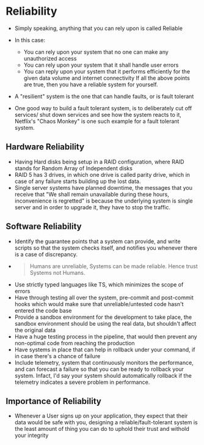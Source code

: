 # Reliability

- Simply speaking, anything that you can rely upon is called Reliable
- In this case:

  - You can rely upon your system that no one can make any unauthorized access
  - You can rely upon your system that it shall handle user errors
  - You can reply upon your system that it performs efficiently for the given data volume and internet connectivity
    If all the above points are true, then you have a reliable system for yourself.

- A "resilient" system is the one that can handle faults, or is fault tolerant

- One good way to build a fault tolerant system, is to deliberately cut off services/ shut down services and see how the system reacts to it, Netflix's "Chaos Monkey" is one such example for a fault tolerant system.

## Hardware Reliability 

- Having Hard disks being setup in a RAID configuration, where RAID stands for Random Array of Independent disks
- RAID 5 has 3 drives, in which one drive is called parity drive, which in case of any failure starts building up the lost data. 
- Single server systems have planned downtime, the messages that you receive that "We shall remain unavailable during these hours, inconvenience is regretted" is because the underlying system is single server and in order to upgrade it, they have to stop the traffic. 


## Software Reliability 

- Identify the guarantee points that a system can provide, and write scripts so that the system checks itself, and notifies you whenever there is a case of discrepancy. 
- > Humans are unreliable, Systems can be made reliable. Hence trust Systems not Humans. 
- Use strictly typed languages like TS, which minimizes the scope of errors 
- Have through testing all over the system, pre-commit and post-commit hooks which would make sure that unreliable/untested code hasn't entered the code base
- Provide a sandbox environment for the development to take place, the sandbox environment should be using the real data, but shouldn't affect the original data
- Have a huge testing process in the pipeline, that would then prevent any non-optimal code from reaching the production
- Have systems in place that can help in rollback under your command, if in case there's a chance of failure 
- Include telemetry, system that continuously monitors the performance, and can forecast a failure so that you can be ready to rollback your system. Infact, I'd say your system should automatically rollback if the telemetry indicates a severe problem in performance.

## Importance of Reliability 

- Whenever a User signs up on your application, they expect that their data would be safe with you, designing a reliable/fault-tolerant system is the least amount of thing you can do to uphold their trust and withold your integrity 

